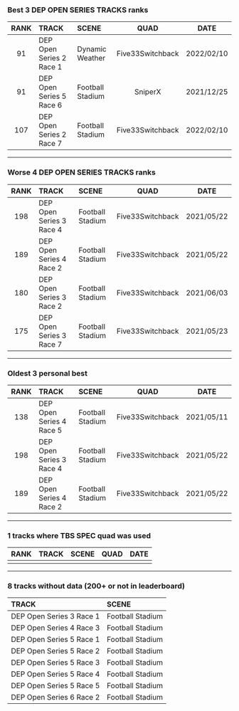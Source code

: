 ### Best 3 DEP OPEN SERIES TRACKS ranks
|RANK|TRACK|SCENE|QUAD|DATE|
|:---:|:---|:---|:---:|:---:|
|91|DEP Open Series 2 Race 1|Dynamic Weather|Five33Switchback|2022/02/10|
|91|DEP Open Series 5 Race 6|Football Stadium|SniperX|2021/12/25|
|107|DEP Open Series 2 Race 7|Football Stadium|Five33Switchback|2022/02/10|
---
### Worse 4 DEP OPEN SERIES TRACKS ranks
|RANK|TRACK|SCENE|QUAD|DATE|
|:---:|:---|:---|:---:|:---:|
|198|DEP Open Series 3 Race 4|Football Stadium|Five33Switchback|2021/05/22|
|189|DEP Open Series 4 Race 2|Football Stadium|Five33Switchback|2021/05/22|
|180|DEP Open Series 3 Race 2|Football Stadium|Five33Switchback|2021/06/03|
|175|DEP Open Series 3 Race 7|Football Stadium|Five33Switchback|2021/05/23|
---
### Oldest 3 personal best
|RANK|TRACK|SCENE|QUAD|DATE|
|:---:|:---|:---|:---:|:---:|
|138|DEP Open Series 4 Race 5|Football Stadium|Five33Switchback|2021/05/11|
|198|DEP Open Series 3 Race 4|Football Stadium|Five33Switchback|2021/05/22|
|189|DEP Open Series 4 Race 2|Football Stadium|Five33Switchback|2021/05/22|
---
### 1 tracks where TBS SPEC quad was used
|RANK|TRACK|SCENE|QUAD|DATE|
|:---:|:---|:---|:---:|:---:|
||||||
---
### 8 tracks without data (200+ or not in leaderboard)
|TRACK|SCENE|
|:---|:---|
|DEP Open Series 3 Race 1|Football Stadium|
|DEP Open Series 4 Race 3|Football Stadium|
|DEP Open Series 5 Race 1|Football Stadium|
|DEP Open Series 5 Race 2|Football Stadium|
|DEP Open Series 5 Race 3|Football Stadium|
|DEP Open Series 5 Race 4|Football Stadium|
|DEP Open Series 5 Race 5|Football Stadium|
|DEP Open Series 6 Race 2|Football Stadium|
